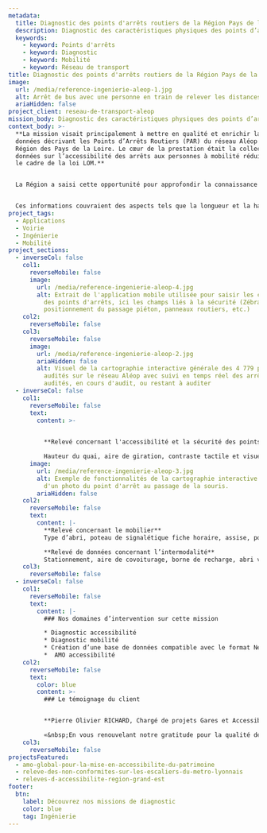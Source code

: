 ```yaml
---
metadata:
  title: Diagnostic des points d'arrêts routiers de la Région Pays de la Loire
  description: Diagnostic des caractéristiques physiques des points d’arrêts routiers.
  keywords:
    - keyword: Points d'arrêts
    - keyword: Diagnostic
    - keyword: Mobilité
    - keyword: Réseau de transport
title: Diagnostic des points d'arrêts routiers de la Région Pays de la Loire
image:
  url: /media/reference-ingenierie-aleop-1.jpg
  alt: Arrêt de bus avec une personne en train de relever les distances.
  ariaHidden: false
project_client: reseau-de-transport-aleop
mission_body: Diagnostic des caractéristiques physiques des points d’arrêts routiers.
context_body: >-
  **La mission visait principalement à mettre en qualité et enrichir la base de
  données décrivant les Points d’Arrêts Routiers (PAR) du réseau Aléop de la
  Région des Pays de la Loire. Le cœur de la prestation était la collecte des
  données sur l’accessibilité des arrêts aux personnes à mobilité réduite dans
  le cadre de la loi LOM.**


  La Région a saisi cette opportunité pour approfondir la connaissance de ses PAR, élargissant la collecte des données à divers champs tels que le mobilier, la sécurité, l’intermodalité et l’environnement immédiat des points d’arrêt. 


  Ces informations couvraient des aspects tels que la longueur et la hauteur de quai, la présence d’abris voyageurs, de poubelles, la signalisation verticale routière et à destination des voyageurs, la présence d’un zébra, de boxs sécurisés pour les vélos, ou encore la présence d’aires de covoiturage et de bornes de recharge pour véhicules électriques.
project_tags:
  - Applications
  - Voirie
  - Ingénierie
  - Mobilité
project_sections:
  - inverseCol: false
    col1:
      reverseMobile: false
      image:
        url: /media/reference-ingenierie-aleop-4.jpg
        alt: Extrait de l'application mobile utilisée pour saisir les caractéristiques
          des points d'arrêts, ici les champs liés à la sécurité (Zébra,
          positionnement du passage piéton, panneaux routiers, etc.)
    col2:
      reverseMobile: false
    col3:
      reverseMobile: false
      image:
        url: /media/reference-ingenierie-aleop-2.jpg
        ariaHidden: false
        alt: Visuel de la cartographie interactive générale des 4 779 points d'arrêts
          audités sur le réseau Aléop avec suivi en temps réel des arrêts
          audités, en cours d'audit, ou restant à auditer
  - inverseCol: false
    col1:
      reverseMobile: false
      text:
        content: >-
          

          **Relevé concernant l'accessibilité et la sécurité des points d'arrêts**\

          Hauteur du quai, aire de giration, contraste tactile et visuel, signalétique, zébra, panneaux routiers, configuration de l’arrêt…
      image:
        url: /media/reference-ingenierie-aleop-3.jpg
        alt: Exemple de fonctionnalités de la cartographie interactive avec apparition
          d'un photo du point d'arrêt au passage de la souris.
        ariaHidden: false
    col2:
      reverseMobile: false
      text:
        content: |-
          **Relevé concernant le mobilier** 
          Type d’abri, poteau de signalétique fiche horaire, assise, poubelle…

          **Relevé de données concernant l’intermodalité**
          Stationnement, aire de covoiturage, borne de recharge, abri vélo…
    col3:
      reverseMobile: false
  - inverseCol: false
    col1:
      reverseMobile: false
      text:
        content: |-
          ### Nos domaines d’intervention sur cette mission

          * Diagnostic accessibilité
          * Diagnostic mobilité
          * Création d’une base de données compatible avec le format Netex
          *  ﻿AMO accessibilité
    col2:
      reverseMobile: false
      text:
        color: blue
        content: >-
          ### Le témoignage du client


          **Pierre Olivier RICHARD, Chargé de projets Gares et Accessibilité.**

          «&nbsp;En vous renouvelant notre gratitude pour la qualité de la prestation fournie, nous sommes convaincus que ces données enrichies contribueront de manière substantielle à l'amélioration continue du réseau Aléop, optimisant ainsi l’expérience des usagers&nbsp;».
    col3:
      reverseMobile: false
projectsFeatured:
  - amo-global-pour-la-mise-en-accessibilite-du-patrimoine
  - releve-des-non-conformites-sur-les-escaliers-du-metro-lyonnais
  - releves-d-accessibilite-region-grand-est
footer:
  btn:
    label: Découvrez nos missions de diagnostic
    color: blue
    tag: Ingénierie
---
```

